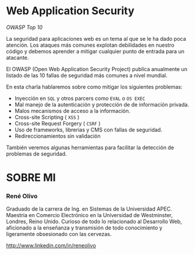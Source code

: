 # Web Application Security

*OWASP Top 10*

La seguridad para aplicaciones web es un tema al que se le ha dado poca atención. Los ataques más comunes explotan debilidades en nuestro código y debemos aprender a mitigar cualquier punto de entrada para un atacante.

El OWASP (Open Web Application Security Project) publíca anualmente un listado de las 10 fallas de seguridad más comunes a nivel mundial. 

En esta charla hablaremos sobre como mitigar los siguientes problemas:

* Inyección en ```SQL``` y otros parcers como ```EVAL``` o ```OS EXEC```
* Mal manejo de la autenticación y protección de de información privada.
* Malos mecanismos de acceso a la información.
* Cross-site Scripting ( ```XSS``` )
* Cross-site Request Forgery ( ```CSRF``` )
* Uso de frameworks, librerias y CMS con fallas de seguridad.
* Redireccionamientos sin validación

También veremos algunas herramientas para facilitar la detección de problemas de seguridad.


# SOBRE MI

### René Olivo

Graduado de la carrera de Ing. en Sistemas de la Universidad APEC. Maestría en Comercio Electrónico en la Universidad de Westminster, Londres, Reino Unido. Curioso de todo lo relacionado al Desarrollo Web, aficionado a la enseñanza y transmisión de todo conocimiento y ligeramente obsesionado con las cervezas.

http://www.linkedin.com/in/reneolivo